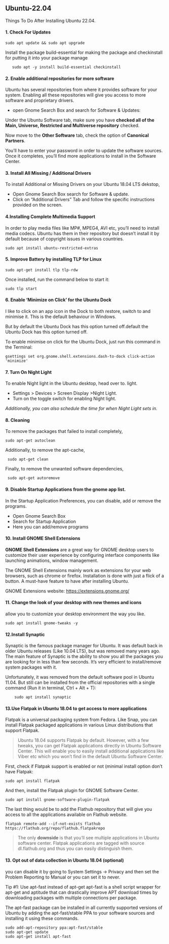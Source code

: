 ## Ubuntu-22.04
Things To Do After Installing Ubuntu 22.04.

####	1. Check For Updates

	sudo apt update && sudo apt upgrade

Install the package build-essential for making the package and checkinstall for putting it into your package manage

       sudo apt -y install build-essential checkinstall

#### 2. Enable additional repositories for more software
Ubuntu has several repositories from where it provides software for your system. 
Enabling all these repositories will give you access to more software and proprietary drivers.

- open Gnome Search Box and search for Software & Updates:


Under the Ubuntu Software tab, make sure you have **checked all of the Main, Universe, Restricted and Multiverse repository** checked. 

Now move to the **Other Software** tab, check the option of **Canonical Partners**. 

You’ll have to enter your password in order to update the software sources. Once it completes, you’ll find more applications to install in the Software Center.

####	3.  Install All Missing / Additional Drivers
To install Additional or Missing Drivers on your Ubuntu 18.04 LTS dekstop,
- Open Gnome Search Box search for Software & update.
- Click on “Additional Drivers” Tab and follow the specific instructions provided on the screen.

####	4.Installing Complete Multimedia Support
In order to play media files like MP#, MPEG4, AVI etc, you’ll need to install media codecs. Ubuntu has them in their repository but doesn’t install it by default because of copyright issues in various countries.
	
	sudo apt install ubuntu-restricted-extras
	
####	5. Improve Battery by installing TLP for Linux

	sudo apt-get install tlp tlp-rdw
	
Once installed, run the command below to start it:
	
	sudo tlp start
	
####	6. Enable ‘Minimize on Click’ for the Ubuntu Dock 
I like to click on an app icon in the Dock to both restore, switch to and minimise it. This is the default behaviour in Windows.

But by default the Ubuntu Dock has this option turned off.default the Ubuntu Dock has this option turned off.

To enable minimise on click for the Ubuntu Dock, just run this command in the Terminal:
	
	gsettings set org.gnome.shell.extensions.dash-to-dock click-action 'minimize'
####	7. Turn On Night Light

To enable Night light in the Ubuntu desktop, head over to.
 light. 
 - Settings > Devices > Screen Display >Night Light. 
 - Turn on the toggle switch for enabling Night light. 

*Additionally, you can also schedule the time for when Night Light sets in.*

####	8. Cleaning

To remove the packages that failed to install completely,

	sudo apt-get autoclean

Additionally, to remove the apt-cache,

	 sudo apt-get clean

Finally, to remove the unwanted software dependencies,
	 
	 sudo apt-get autoremove

####	9. Disable Startup Applications from the gnome app list. 
In the Startup Application Preferences, you can disable, add or remove the programs. 

 - Open Gnome Search Box
 - Search for Startup Application
 - Here you can add/remove programs 

    
####	10. Install GNOME Shell Extensions
**GNOME Shell Extensions** are a great way for GNOME desktop users to customize their user experience by configuring interface components like launching animations, window management. 

The GNOME Shell Extensions mainly work as extensions for your web browsers, such as chrome or firefox. Installation is done with just a flick of a button.  A must-have feature to have after installing Ubuntu. 

GNOME Extensions website: https://extensions.gnome.org/  

####	11. Change the look of your desktop with new themes and icons
allow you to customize your desktop environment the way you like. 
	
	sudo apt install gnome-tweaks -y

####	12.Install Synaptic
Synaptic is the famous package manager for Ubuntu. It was default back in older Ubuntu releases (Like 10.04 LTS), but was removed many years ago. The main feature of Synaptic is the ability to show you all the packages you are looking for in less than few seconds. It’s very efficient to install/remove system packages with it.

Unfortunately, it was removed from the default software pool in Ubuntu 11.04. But still can be installed from the official repositories with a single command (Run it in terminal, Ctrl + Alt + T):

        sudo apt install synaptic
	
####	13.Use Flatpak in Ubuntu 18.04 to get access to more applications 
Flatpak is a universal packaging system from Fedora. Like Snap, you can install Flatpak packaged applications in various Linux distributions that support Flatpak. 

>Ubuntu 18.04 supports Flatpak by default. However, with a few tweaks, you can get Flatpak applications directly in Ubuntu Software Center. This will enable you to easily install additional applications like Viber etc which you won’t find in the default Ubuntu Software Center.

First, check if Flatpak support is enabled or not (minimal install option don’t have Flatpak:

	sudo apt install flatpak

And then, install the Flatpak plugin for GNOME Software Center.

	sudo apt install gnome-software-plugin-flatpak

The last thing would be to add the Flathub repository that will give you access to all the applications available on Flathub website.

	flatpak remote-add --if-not-exists flathub https://flathub.org/repo/flathub.flatpakrepo

>The only **downside** is that you’ll see multiple applications in Ubuntu software center. Flatpak applications are tagged with source dl.flathub.org and thus you can easily distinguish them.
####	13. Opt out of data collection in Ubuntu 18.04 (optional)
you can disable it by going to System Settings -> Privacy and then set the Problem Reporting to Manual or you can set it to never.

Tip #1: Use apt-fast instead of apt-get
apt-fast is a shell script wrapper for apt-get and aptitude that can drastically improve APT download times by downloading packages with multiple connections per package. 

The apt-fast package can be installed in all currently supported versions of Ubuntu by adding the apt-fast/stable PPA to your software sources and installing it using these commands.

	sudo add-apt-repository ppa:apt-fast/stable 
	sudo apt-get update
	sudo apt-get install apt-fast  
